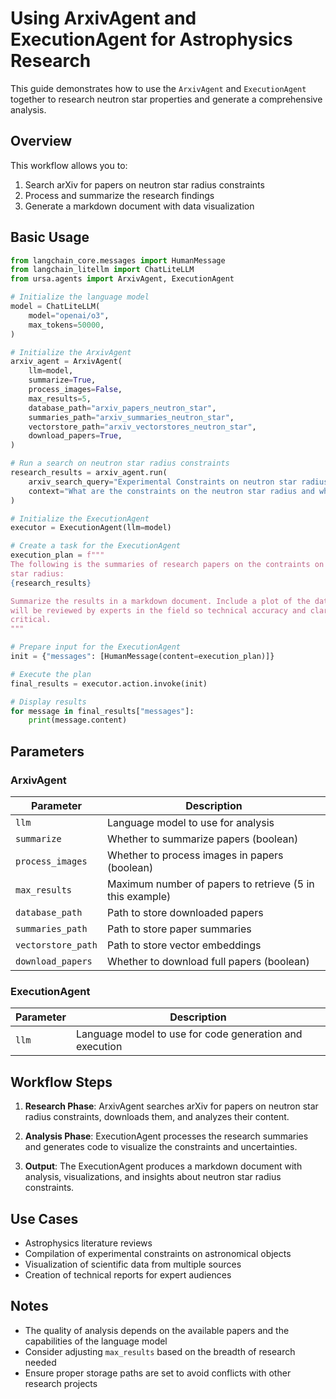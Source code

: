 # Using ArxivAgent and ExecutionAgent for Astrophysics Research

This guide demonstrates how to use the `ArxivAgent` and `ExecutionAgent` together to research neutron star properties and generate a comprehensive analysis.

## Overview

This workflow allows you to:
1. Search arXiv for papers on neutron star radius constraints
2. Process and summarize the research findings
3. Generate a markdown document with data visualization

## Basic Usage

```python
from langchain_core.messages import HumanMessage
from langchain_litellm import ChatLiteLLM
from ursa.agents import ArxivAgent, ExecutionAgent

# Initialize the language model
model = ChatLiteLLM(
    model="openai/o3",
    max_tokens=50000,
)

# Initialize the ArxivAgent
arxiv_agent = ArxivAgent(
    llm=model,
    summarize=True,
    process_images=False,
    max_results=5,
    database_path="arxiv_papers_neutron_star",
    summaries_path="arxiv_summaries_neutron_star",
    vectorstore_path="arxiv_vectorstores_neutron_star",
    download_papers=True,
)

# Run a search on neutron star radius constraints
research_results = arxiv_agent.run(
    arxiv_search_query="Experimental Constraints on neutron star radius",
    context="What are the constraints on the neutron star radius and what uncertainties are there on the constraints?",
)

# Initialize the ExecutionAgent
executor = ExecutionAgent(llm=model)

# Create a task for the ExecutionAgent
execution_plan = f"""
The following is the summaries of research papers on the contraints on neutron
star radius: 
{research_results}

Summarize the results in a markdown document. Include a plot of the data extracted from the papers. This 
will be reviewed by experts in the field so technical accuracy and clarity is 
critical.
"""

# Prepare input for the ExecutionAgent
init = {"messages": [HumanMessage(content=execution_plan)]}

# Execute the plan
final_results = executor.action.invoke(init)

# Display results
for message in final_results["messages"]:
    print(message.content)
```

## Parameters

### ArxivAgent

| Parameter | Description |
|-----------|-------------|
| `llm` | Language model to use for analysis |
| `summarize` | Whether to summarize papers (boolean) |
| `process_images` | Whether to process images in papers (boolean) |
| `max_results` | Maximum number of papers to retrieve (5 in this example) |
| `database_path` | Path to store downloaded papers |
| `summaries_path` | Path to store paper summaries |
| `vectorstore_path` | Path to store vector embeddings |
| `download_papers` | Whether to download full papers (boolean) |

### ExecutionAgent

| Parameter | Description |
|-----------|-------------|
| `llm` | Language model to use for code generation and execution |

## Workflow Steps

1. **Research Phase**: ArxivAgent searches arXiv for papers on neutron star radius constraints, downloads them, and analyzes their content.

2. **Analysis Phase**: ExecutionAgent processes the research summaries and generates code to visualize the constraints and uncertainties.

3. **Output**: The ExecutionAgent produces a markdown document with analysis, visualizations, and insights about neutron star radius constraints.

## Use Cases

- Astrophysics literature reviews
- Compilation of experimental constraints on astronomical objects
- Visualization of scientific data from multiple sources
- Creation of technical reports for expert audiences

## Notes

- The quality of analysis depends on the available papers and the capabilities of the language model
- Consider adjusting `max_results` based on the breadth of research needed
- Ensure proper storage paths are set to avoid conflicts with other research projects
